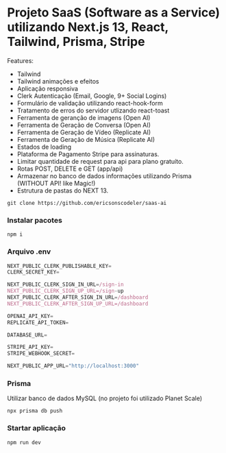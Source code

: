 # Projeto SaaS (Software as a Service) utilizando Next.js 13, React, Tailwind, Prisma, Stripe

Features:

- Tailwind
- Tailwind animações e efeitos
- Aplicação responsiva
- Clerk Autenticação (Email, Google, 9+ Social Logins)
- Formulário de validação utilizando react-hook-form
- Tratamento de erros do servidor utlizando react-toast
- Ferramenta de geranção de imagens (Open AI)
- Ferramenta de Geração de Conversa (Open AI)
- Ferramenta de Geração de Vídeo (Replicate AI)
- Ferramenta de Geração de Música (Replicate AI)
- Estados de loading
- Plataforma de Pagamento Stripe para assinaturas.
- Limitar quantidade de request para api para plano gratuíto.
- Rotas POST, DELETE e GET (app/api)
- Armazenar no banco de dados informações utilizando Prisma  (WITHOUT API! like Magic!)
- Estrutura de pastas do NEXT 13.



```shell
git clone https://github.com/ericsonscodeler/saas-ai
```

### Instalar pacotes

```shell
npm i
```

### Arquivo .env


```js
NEXT_PUBLIC_CLERK_PUBLISHABLE_KEY=
CLERK_SECRET_KEY=

NEXT_PUBLIC_CLERK_SIGN_IN_URL=/sign-in
NEXT_PUBLIC_CLERK_SIGN_UP_URL=/sign-up
NEXT_PUBLIC_CLERK_AFTER_SIGN_IN_URL=/dashboard
NEXT_PUBLIC_CLERK_AFTER_SIGN_UP_URL=/dashboard

OPENAI_API_KEY=
REPLICATE_API_TOKEN=

DATABASE_URL=

STRIPE_API_KEY=
STRIPE_WEBHOOK_SECRET=

NEXT_PUBLIC_APP_URL="http://localhost:3000"
```

### Prisma

Utilizar banco de dados MySQL (no projeto foi utilizado Planet Scale)

```shell
npx prisma db push

```

### Startar aplicação

```shell
npm run dev
```